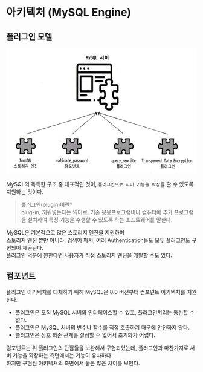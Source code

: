 # 아키텍처 (MySQL Engine)

## 플러그인 모델

<img src="img/plugin01.png"  width="614" height="332">

MySQL의 독특한 구조 중 대표적인 것이, `플러그인으로 서버 기능을 확장`을 할 수 있도록 지원하는 것이다.  

> 플러그인(plugin)이란?  
> plug-in, 끼워넣는다는 의미로, 기존 응용프로그램이나 컴퓨터에 추가 프로그램을 설치하여 특정 기능을 수행할 수 있도록 하는 소프트웨어를 말한다.

MySQL은 기본적으로 많은 스토리지 엔진을 지원하며  
스토리지 엔진 뿐만 아니라, 검색어 파서, 여러 Authentication들도 모두 플러그인도 구현되어 제공된다.  
플러그인 덕분에 원한다면 사용자가 직접 스토리지 엔진을 개발할 수도 있다.

## 컴포넌트

플러그인 아키텍처를 대체하기 위해 MySQL은 8.0 버전부터 컴포넌트 아키텍처를 지원한다.  

- 플러그인은 오직 MySQL 서버와 인터페이스할 수 있고, 플러그인끼리는 통신할 수 없다.
- 플러그인은 MySQL 서버의 변수나 함수를 직접 호출하기 때문에 안전하지 않다.
- 플러그인은 상호 의존 관계를 설정할 수 없어서 초기화가 어렵다.

컴포넌트는 위 플러그인의 단점들을 보완해서 구현되었는데, 플러그인과 마찬가지로 서버 기능을 확장하는 측면에서는 기능이 유사하다.  
하지만 구현된 아키텍처의 측면에서 둘은 많은 차이를 보인다.  






